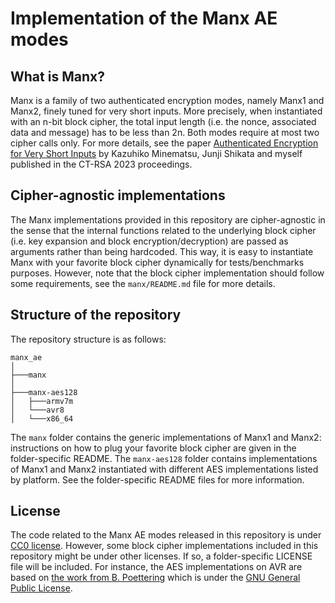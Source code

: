 # Implementation of the Manx AE modes

## What is Manx?

Manx is a family of two authenticated encryption modes, namely Manx1 and Manx2, finely tuned for very short inputs.
More precisely, when instantiated with an n-bit block cipher, the total input length (i.e. the nonce, associated data and message) has to be less than 2n. Both modes require at most two cipher calls only.
For more details, see the paper [Authenticated Encryption for Very Short Inputs](https://www.eprint.acr.org) by Kazuhiko Minematsu, Junji Shikata and myself published in the CT-RSA 2023 proceedings. 

## Cipher-agnostic implementations

The Manx implementations provided in this repository are cipher-agnostic in the sense that the internal functions related to the underlying block cipher (i.e. key expansion and block encryption/decryption) are passed as arguments rather than being hardcoded.
This way, it is easy to instantiate Manx with your favorite block cipher dynamically for tests/benchmarks purposes.
However, note that the block cipher implementation should follow some requirements, see the `manx/README.md` file for more details.

## Structure of the repository

The repository structure is as follows:

```
manx_ae
│
├───manx
│   
├───manx-aes128
│   ├───armv7m
│   └───avr8
│   └───x86_64
```

The `manx` folder contains the generic implementations of Manx1 and Manx2: instructions on how to plug your favorite block cipher are given in the folder-specific README.
The `manx-aes128` folder contains implementations of Manx1 and Manx2 instantiated with different AES implementations listed by platform. See the folder-specific README files for more information.

## License

The code related to the Manx AE modes released in this repository is under [CC0 license](https://creativecommons.org/publicdomain/zero/1.0/deed.en).
However, some block cipher implementations included in this repository might be under other licenses. If so, a folder-specific LICENSE file will be included. For instance, the AES implementations on AVR are based on [the work from B. Poettering](http://point-at-infinity.org/avraes/) which is under the [GNU General Public License](https://www.gnu.org/licenses/gpl-3.0.html).
